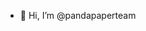 - 👋 Hi, I’m @pandapaperteam


<!---
pandapaperteam/pandapaperteam is a ✨ special ✨ repository because its `README.md` (this file) appears on your GitHub profile.
You can click the Preview link to take a look at your changes.
--->
